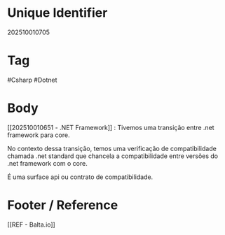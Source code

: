 
# Unique Identifier
202510010705

# Tag
#Csharp #Dotnet 

# Body
[[202510010651 - .NET Framework]] : Tivemos uma transição entre .net framework para core.

No contexto dessa transição, temos uma verificação de compatibilidade chamada .net standard que chancela a compatibilidade entre versões do .net framework com o core.

É uma surface api ou contrato de compatibilidade.

# Footer / Reference
[[REF - Balta.io]]